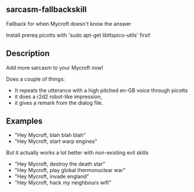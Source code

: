 ## sarcasm-fallbackskill
Fallback for when Mycroft doesn't know the answer

Install prereq picotts with 'sudo apt-get libttspico-utils' first!

## Description 
 
Add more sarcasm to your Mycroft now!

Does a couple of things:
- It repeats the utterance with a high pitched en-GB voice through picotts
- it does a r2d2 robot-like impression, 
- it gives a remark from the dialog file.

## Examples 
* "Hey Mycroft, blah blah blah"
* "Hey Mycroft, start warp engines"

But it actually works a lot better with non-existing evil skills

* "Hey Mycroft, destroy the death star"
* "Hey Mycroft, play global thermonuclear war"
* "Hey Mycroft, invade england"
* "Hey Mycroft, hack my neighbours wifi"
